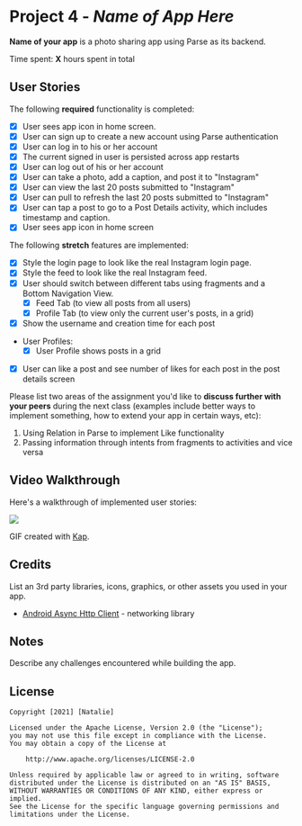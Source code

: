 # Project 4 - *Name of App Here*

**Name of your app** is a photo sharing app using Parse as its backend.

Time spent: **X** hours spent in total

## User Stories

The following **required** functionality is completed:

- [x] User sees app icon in home screen.
- [x] User can sign up to create a new account using Parse authentication
- [x] User can log in to his or her account
- [x] The current signed in user is persisted across app restarts
- [x] User can log out of his or her account
- [x] User can take a photo, add a caption, and post it to "Instagram"
- [x] User can view the last 20 posts submitted to "Instagram"
- [x] User can pull to refresh the last 20 posts submitted to "Instagram"
- [x] User can tap a post to go to a Post Details activity, which includes timestamp and caption.
- [x] User sees app icon in home screen

The following **stretch** features are implemented:

- [x] Style the login page to look like the real Instagram login page.
- [x] Style the feed to look like the real Instagram feed.
- [x] User should switch between different tabs using fragments and a Bottom Navigation View.
  - [x] Feed Tab (to view all posts from all users)
  - [x] Profile Tab (to view only the current user's posts, in a grid)
- [x] Show the username and creation time for each post
- User Profiles:
  - [x] User Profile shows posts in a grid
- [x] User can like a post and see number of likes for each post in the post details screen

Please list two areas of the assignment you'd like to **discuss further with your peers** during the next class (examples include better ways to implement something, how to extend your app in certain ways, etc):

1. Using Relation in Parse to implement Like functionality
2. Passing information through intents from fragments to activities and vice versa

## Video Walkthrough

Here's a walkthrough of implemented user stories:

<img src='https://github.com/nataliebnho/SimpleInstagram/blob/master/walkthroughInstagram4.gif' />

GIF created with [Kap](https://getkap.co/).

## Credits

List an 3rd party libraries, icons, graphics, or other assets you used in your app.

- [Android Async Http Client](http://loopj.com/android-async-http/) - networking library


## Notes

Describe any challenges encountered while building the app.

## License

    Copyright [2021] [Natalie]

    Licensed under the Apache License, Version 2.0 (the "License");
    you may not use this file except in compliance with the License.
    You may obtain a copy of the License at

        http://www.apache.org/licenses/LICENSE-2.0

    Unless required by applicable law or agreed to in writing, software
    distributed under the License is distributed on an "AS IS" BASIS,
    WITHOUT WARRANTIES OR CONDITIONS OF ANY KIND, either express or implied.
    See the License for the specific language governing permissions and
    limitations under the License.
